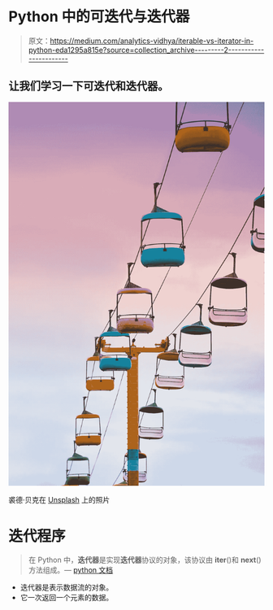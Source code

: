 # Python 中的可迭代与迭代器

> 原文：<https://medium.com/analytics-vidhya/iterable-vs-iterator-in-python-eda1295a815e?source=collection_archive---------2----------------------->

## 让我们学习一下可迭代和迭代器。

![](img/f2c04525ea5dc8a3a495548644673136.png)

裘德·贝克在 [Unsplash](https://unsplash.com/?utm_source=unsplash&utm_medium=referral&utm_content=creditCopyText) 上的照片

# 迭代程序

> 在 Python 中，**迭代器**是实现**迭代器**协议的对象，该协议由 __iter__()和 __next__()方法组成。— [python 文档](https://docs.python.org/3/howto/functional.html#iterators)

*   迭代器是表示数据流的对象。
*   它一次返回一个元素的数据。